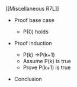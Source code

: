 [[Miscellaneous R7L]]
* Proof base case
	* P(0) holds

* Proof induction
	* P(k) →P(k+1)
	* Assume P(k) is true
	* Prove P(k+1) is true

* Conclusion